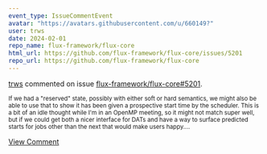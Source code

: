 ```yaml
---
event_type: IssueCommentEvent
avatar: "https://avatars.githubusercontent.com/u/660149?"
user: trws
date: 2024-02-01
repo_name: flux-framework/flux-core
html_url: https://github.com/flux-framework/flux-core/issues/5201
repo_url: https://github.com/flux-framework/flux-core
---
```


<a href='https://github.com/trws' target='_blank'>trws</a> commented on issue <a href='https://github.com/flux-framework/flux-core/issues/5201' target='_blank'>flux-framework/flux-core#5201</a>.

<small>If we had a "reserved" state, possibly with either soft or hard semantics, we might also be able to use that to show it has been given a prospective start time by the scheduler.  This is a bit of an idle thought while I'm in an OpenMP meeting, so it might not match super well, but if we could get both a nicer interface for DATs and have a way to surface predicted starts for jobs other than the next that would make users happy....</small>

<a href='https://github.com/flux-framework/flux-core/issues/5201' target='_blank'>View Comment</a>